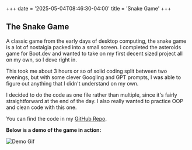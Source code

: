 +++
date = '2025-05-04T08:46:30-04:00'
title = 'Snake Game'
+++

## The Snake Game

A classic game from the early days of desktop computing, the snake game is a lot of nostalgia packed into a small screen.  I completed the asteroids game for Boot.dev and wanted to take on my first decent sized project all on my own, so I dove right in.

This took me about 3 hours or so of solid coding split between two evenings, but with some clever Googling and GPT prompts, I was able to figure out anything that I didn't understand on my own.

I decided to do the code as one file rather than multiple, since it's fairly straightforward at the end of the day.  I also really wanted to practice OOP and clean code with this one.

You can find the code in my [GitHub Repo](https://github.com/MistbornOne/games/tree/main).

**Below is a demo of the game in action:**

![Demo Gif](/images/SnakeGame.mov.gif)
